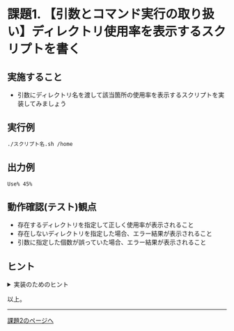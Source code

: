 # 課題1. 【引数とコマンド実行の取り扱い】ディレクトリ使用率を表示するスクリプトを書く

## 実施すること

- 引数にディレクトリ名を渡して該当箇所の使用率を表示するスクリプトを実装してみましょう

## 実行例

```bash
./スクリプト名.sh /home
```

## 出力例

```
Use% 45%
```

## 動作確認(テスト)観点

- 存在するディレクトリを指定して正しく使用率が表示されること
- 存在しないディレクトリを指定した場合、エラー結果が表示されること
- 引数に指定した個数が誤っていた場合、エラー結果が表示されること

## ヒント

<details>
<summary>実装のためのヒント</summary>
<div>

- dfコマンドを活用

</div>
</details>

以上。

---

[課題2のページへ](../02/README.md)